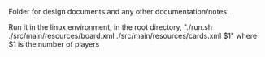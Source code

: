 
Folder for design documents and any other documentation/notes.

Run it in the linux environment, in the root directory, "./run.sh ./src/main/resources/board.xml ./src/main/resources/cards.xml $1" where $1 is the number of players